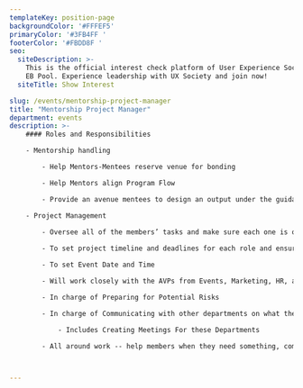 ```yaml
---
templateKey: position-page
backgroundColor: '#FFFEF5'
primaryColor: '#3FB4FF '
footerColor: '#FBDD8F '
seo:
  siteDescription: >-
    This is the official interest check platform of User Experience Society for
    EB Pool. Experience leadership with UX Society and join now!
  siteTitle: Show Interest

slug: /events/mentorship-project-manager
title: "Mentorship Project Manager"
department: events
description: >-
    #### Roles and Responsibilities

    - Mentorship handling

        - Help Mentors-Mentees reserve venue for bonding

        - Help Mentors align Program Flow

        - Provide an avenue mentees to design an output under the guidance of their mentors

    - Project Management
    
        - Oversee all of the members’ tasks and make sure each one is on track with all their responsibilities

        - To set project timeline and deadlines for each role and ensure that it is followed

        - To set Event Date and Time

        - Will work closely with the AVPs from Events, Marketing, HR, and Finance and give weekly updates on the members and event progress

        - In charge of Preparing for Potential Risks

        - In charge of Communicating with other departments on what they need

            - Includes Creating Meetings For these Departments

        - All around work -- help members when they need something, communicate with other departments



---
```


